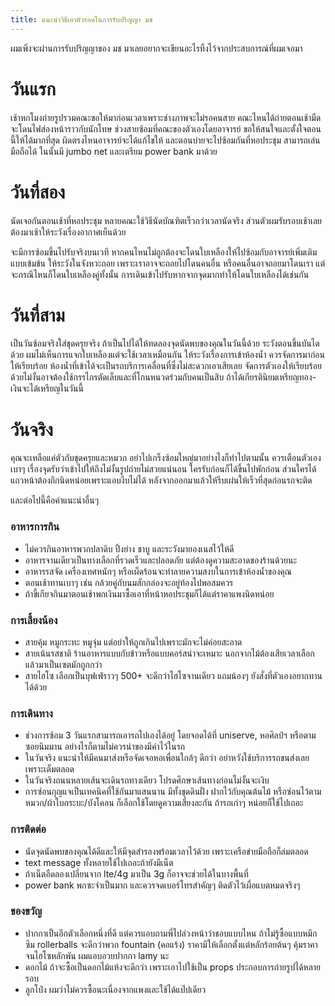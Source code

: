 ```yaml
---
title: แนะนำวิธีเอาตัวรอดในการรับปริญญา มช
---
```


ผมเพิ่งจะผ่านการรับปริญญาของ มช มาเลยอยากจะเขียนอะไรทิ้งไว้จากประสบการณ์ที่ผมเจอมา

# วันแรก

เช้าหกโมงถ่ายรูปรวมคณะขอให้มาก่อนเวลาเพราะช่างภาพจะไม่รอคนสาย คณะไหนได้ถ่ายตอนเช้ามืดจะโดนไฟส่องหน้าราวกับนักโทษ ช่วงสายซ้อมที่คณะของตัวเองโดยอาจารย์ ขอให้สนใจและตั้งใจตอนนี้ให้ได้มากที่สุด ผิดตรงไหนอาจารย์จะได้แก้ไขให้ และตอนบ่ายจะไปซ้อมกันที่หอประชุม สามารถเล่นมือถือได้ ในนั้นมี jumbo net และเตรียม power bank มาด้วย

# วันที่สอง

นัดเจอกันตอนเช้าที่หอประชุม หลายคณะใช้วิธีนัดบัณฑิตเร็วกว่าเวลานัดจริง ส่วนตัวผมรับรอบเช้าเลยต้องมาเช้าให้ระวังเรื่องอากาศเย็นด้วย

จะมีการซ้อมขึ้นไปรับจริงบนเวที หากคนไหนไม่ถูกต้องจะโดนใบเหลืองให้ไปซ้อมกับอาจารย์เพิ่มเติมแบบเข้มข้น ให้ระวังในจังหวะถอย เพราะเราอาจจะถอยไปโดนคนอื่น หรือคนอื่นอาจถอยมาโดนเรา แต่จะกรณีไหนก็โดนใบเหลืองคู่ทั้งนั้น การเดินเข้าไปรับหากจากจุดมากทำให้โดนใบเหลืองได้เช่นกัน

# วันที่สาม

เป็นวันซ้อมจริงใส่ชุดครุยจริง ถ้าเป็นไปได้ให้ทดลองจุดนัดพบของคุณในวันนี้ด้วย ระวังตอนขึ้นบันไดด้วย ผมไม่เห็นการแจกใบเหลืองแต่จะใช้เวลาเหมือนกัน ให้ระวังเรื่องการเข้าห้องน้ำ ควรจัดการมาก่อนให้เรียบร้อย ห้องน้ำที่เข้าได้จะเป็นรถบริการเคลื่อนที่ซึ่งไม่สะดวกเอาเสียเลย จัดการตัวเองให้เรียบร้อยด้วยไม่งั้นอาจต้องใช้กรรไกรตัดเล็บและที่โกนหนวดร่วมกับคนเป็นสิบ ถ้าได้เกียรตินิยมเหรียญทอง-เงินจะได้เหรียญในวันนี้

# วันจริง

คุณจะเหลือแค่ตัวกับชุดครุยและหมวก อย่าไปเกร็งซ้อมใหญ่มาอย่างไงก็ทำไปตามนั้น ควรเตือนตัวเองเบาๆ เรื่องจุดรับว่าเข้าไปให้ถึงไม่งั้นรูปถ่ายไม่สวยแน่นอน ใครรับก่อนก็ได้ขึ้นไปพักก่อน ส่วนใครได้แถวหน้าต้องถึกนิดหน่อยเพราะแอบงีบไม่ได้ หลังจากออกมาแล้วให้รีบเผ่นให้เร็วที่สุดก่อนรถจะติด

และต่อไปนี้คือคำแนะนำอื่นๆ

### อาหารการกิน

* ไม่ควรกินอาหารพวกปลาดิบ ปิ้งย่าง ชาบู และระวังมายองเนสไว้ให้ดี
* อาหารจานเดียวเป็นทางเลือกที่รวดเร็วและปลอดภัย แต่ต้องดูความสะอาดของร้านด้วยนะ
* อาหารรสจัด เครื่องเทศหนักๆ หรือเผ็ดร้อนจะทำลายความสงบในการเข้าห้องน้ำของคุณ
* ตอนเช้าทานเบาๆ เช่น กล้วยคู่กับนมสักกล่องจะอยู่ท้องไปพอสมควร
* ถ้าขี้เกียจกินมาตอนเช้าพกเงินมาซื้อเอาที่หน้าหอประชุมก็ได้แต่ราคาแพงนิดหน่อย

### การเลี้ยงน้อง

* สายคุ้ม หมูกระทะ หมูจุ่ม แต่อย่าให้ถูกเกินไปเพราะมักจะไม่ค่อยสะอาด
* สายเน้นรสชาติ ร้านอาหารแบบกับข้าวหรือแบบคอร์สน่าจะเหมาะ นอกจากไม้ต้องเสียเวลาเลือกแล้วมาเป็นเซตมักถูกกว่า
* สายไฮโซ เลือกเป็นบุฟเฟ่ราวๆ 500+ จะดีกว่าไฮโซจานเดียว แถมน้องๆ ยังสั่งที่ตัวเองอยากทานได้ด้วย

### การเดินทาง

* ช่วงการซ้อม 3 วันแรกสามารถเอารถไปเองได้อยู่ โดยจอดได้ที่ uniserve, หอศิลป์ฯ หรือตามซอยนิมมาน อย่างไรก็ตามไม่ควรนำของมีค่าไว้ในรถ
* ในวันจริง แนะนำให้มีคนมาส่งหรือจัดเจอหอเพื่อนใกล้ๆ ดีกว่า อย่าหวังใช้บริการรถขนส่งเลยเพราะเต็มตลอด
* ในวันจริงถนนหลายเส้นจะเดินรถทางเดียว โปรดศึกษาเส้นทางก่อนไม่งั้นจะเงิบ
* การซ่อนกุญแจเป็นเทคนิคที่ใช้กันมาแสนนาน มีทั้งขุดดินฝั่ง ฝากไว้กับคุณต้นไม้ หรือซ่อนไว้ตามหมวก/ผ้าใบกระบะ/บังโคลน ก็เลือกใช้โดยดูความเสี่ยงละกัน ถ้ารถเก่าๆ หน่อยก็ใช้ไปเถอะ

### การติดต่อ
* นัดจุดนัดพบของคุณได้ดีและให้มีจุดสำรองพร้อมเวลาไว้ด้วย เพราะเครือข่ายมือถือก็ล่มตลอด
* text message ทั้งหลายใช้ไปเถอะถ้ายังมีเน็ต
* ถ้าเน็ตอืดลองเปลี่ยนจาก lte/4g มาเป็น 3g ก็อาจจะช่วยได้ในบางพื้นที่
* power bank พกซะจำเป็นมาก และควรจดเบอร์โทรสำคัญๆ ติดตัวไว้เผื่อแบตหมดจริงๆ

### ของขวัญ

* ปากกาเป็นอีกตัวเลือกหนึ่งที่ดี แต่ควรแอบถามพี่ไปล่วงหน้าว่าชอบแบบไหน ถ้าไม่รู้ซื้อแบบหมึกซึม rollerballs จะดีกว่าพวก fountain (คอแร้ง) ราคามีให้เลือกตั้งแต่หลักร้อยต้นๆ คุ้มราคาจนไฮโซหลักพัน ผมแอบอวยปากกา lamy นะ
* ดอกไม้ ถ้าจะซื้อเป็นดอกไม้แห้งจะดีกว่า เพราะเอาไปใช้เป็น props ประกอบการถ่ายรูปได้หลายรอบ
* ลูกโป่ง ผมว่าไม่ควรซื้อนะเนื่องจากแพงและใช้ได้แป๊ปเดียว
